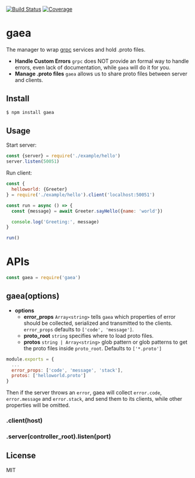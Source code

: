 [![Build Status](https://travis-ci.org/kaelzhang/gaea.svg?branch=master)](https://travis-ci.org/kaelzhang/gaea)
[![Coverage](https://codecov.io/gh/kaelzhang/gaea/branch/master/graph/badge.svg)](https://codecov.io/gh/kaelzhang/gaea)
<!-- optional appveyor tst
[![Windows Build Status](https://ci.appveyor.com/api/projects/status/github/kaelzhang/gaea?branch=master&svg=true)](https://ci.appveyor.com/project/kaelzhang/gaea)
-->
<!-- optional npm version
[![NPM version](https://badge.fury.io/js/gaea.svg)](http://badge.fury.io/js/gaea)
-->
<!-- optional npm downloads
[![npm module downloads per month](http://img.shields.io/npm/dm/gaea.svg)](https://www.npmjs.org/package/gaea)
-->
<!-- optional dependency status
[![Dependency Status](https://david-dm.org/kaelzhang/gaea.svg)](https://david-dm.org/kaelzhang/gaea)
-->

# gaea

The manager to wrap [grpc](https://grpc.io) services and hold .proto files.

- **Handle Custom Errors** `grpc` does NOT provide an formal way to handle errors, even lack of documentation, while `gaea` will do it for you.
- **Manage .proto files** `gaea` allows us to share proto files between server and clients.

## Install

```sh
$ npm install gaea
```

## Usage

Start server:

```js
const {server} = require('./example/hello')
server.listen(50051)
```

Run client:

```js
const {
  helloworld: {Greeter}
} = require('./example/hello').client('localhost:50051')

const run = async () => {
  const {message} = await Greeter.sayHello({name: 'world'})

  console.log('Greeting:', message)
}

run()
```

# APIs

```js
const gaea = require('gaea')
```

## gaea(options)

- **options**
  - **error_props** `Array<string>` tells `gaea` which properties of error should be collected, serialized and transmitted to the clients. `error_props` defaults to `['code', 'message']`.
  - **proto_root** `string` specifies where to load proto files.
  - **protos** `string | Array<string>` glob pattern or glob patterns to get the proto files inside `proto_root`. Defaults to `['*.proto']`

```js
module.exports = {
  ...
  error_props: ['code', 'message', 'stack'],
  protos: ['helloworld.proto']
}
```

Then if the server throws an `error`, gaea will collect `error.code`, `error.message` and `error.stack`, and send them to its clients, while other properties will be omitted.

### .client(host)

### .server(controller_root).listen(port)

## License

MIT
